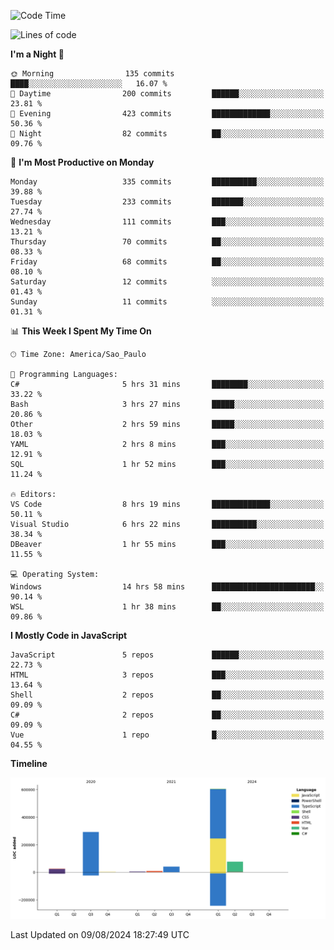 <!--START_SECTION:waka-->
![Code Time](http://img.shields.io/badge/Code%20Time-2%2C616%20hrs%2046%20mins-blue)

![Lines of code](https://img.shields.io/badge/From%20Hello%20World%20I%27ve%20Written-1.1%20million%20lines%20of%20code-blue)

**I'm a Night 🦉** 

```text
🌞 Morning                135 commits         ████░░░░░░░░░░░░░░░░░░░░░   16.07 % 
🌆 Daytime                200 commits         ██████░░░░░░░░░░░░░░░░░░░   23.81 % 
🌃 Evening                423 commits         █████████████░░░░░░░░░░░░   50.36 % 
🌙 Night                  82 commits          ██░░░░░░░░░░░░░░░░░░░░░░░   09.76 % 
```
📅 **I'm Most Productive on Monday** 

```text
Monday                   335 commits         ██████████░░░░░░░░░░░░░░░   39.88 % 
Tuesday                  233 commits         ███████░░░░░░░░░░░░░░░░░░   27.74 % 
Wednesday                111 commits         ███░░░░░░░░░░░░░░░░░░░░░░   13.21 % 
Thursday                 70 commits          ██░░░░░░░░░░░░░░░░░░░░░░░   08.33 % 
Friday                   68 commits          ██░░░░░░░░░░░░░░░░░░░░░░░   08.10 % 
Saturday                 12 commits          ░░░░░░░░░░░░░░░░░░░░░░░░░   01.43 % 
Sunday                   11 commits          ░░░░░░░░░░░░░░░░░░░░░░░░░   01.31 % 
```


📊 **This Week I Spent My Time On** 

```text
🕑︎ Time Zone: America/Sao_Paulo

💬 Programming Languages: 
C#                       5 hrs 31 mins       ████████░░░░░░░░░░░░░░░░░   33.22 % 
Bash                     3 hrs 27 mins       █████░░░░░░░░░░░░░░░░░░░░   20.86 % 
Other                    2 hrs 59 mins       █████░░░░░░░░░░░░░░░░░░░░   18.03 % 
YAML                     2 hrs 8 mins        ███░░░░░░░░░░░░░░░░░░░░░░   12.91 % 
SQL                      1 hr 52 mins        ███░░░░░░░░░░░░░░░░░░░░░░   11.24 % 

🔥 Editors: 
VS Code                  8 hrs 19 mins       █████████████░░░░░░░░░░░░   50.11 % 
Visual Studio            6 hrs 22 mins       ██████████░░░░░░░░░░░░░░░   38.34 % 
DBeaver                  1 hr 55 mins        ███░░░░░░░░░░░░░░░░░░░░░░   11.55 % 

💻 Operating System: 
Windows                  14 hrs 58 mins      ███████████████████████░░   90.14 % 
WSL                      1 hr 38 mins        ██░░░░░░░░░░░░░░░░░░░░░░░   09.86 % 
```

**I Mostly Code in JavaScript** 

```text
JavaScript               5 repos             ██████░░░░░░░░░░░░░░░░░░░   22.73 % 
HTML                     3 repos             ███░░░░░░░░░░░░░░░░░░░░░░   13.64 % 
Shell                    2 repos             ██░░░░░░░░░░░░░░░░░░░░░░░   09.09 % 
C#                       2 repos             ██░░░░░░░░░░░░░░░░░░░░░░░   09.09 % 
Vue                      1 repo              █░░░░░░░░░░░░░░░░░░░░░░░░   04.55 % 
```



**Timeline**

![Lines of Code chart](https://raw.githubusercontent.com/jonhoffmam/jonhoffmam/master/assets/bar_graph.png)


 Last Updated on 09/08/2024 18:27:49 UTC
<!--END_SECTION:waka-->
